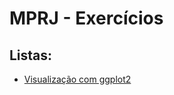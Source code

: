 MPRJ - Exercícios
================

Listas:
-------

-   [Visualização com ggplot2](https://jagodat.github.io/MPRJ-Exercicios/visualizacao.html)
